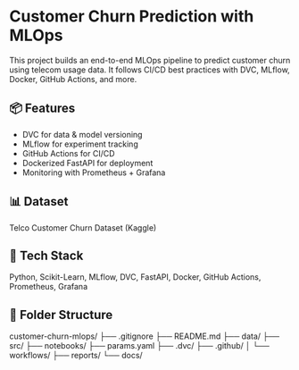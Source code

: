 # Customer Churn Prediction with MLOps

This project builds an end-to-end MLOps pipeline to predict customer churn using telecom usage data. It follows CI/CD best practices with DVC, MLflow, Docker, GitHub Actions, and more.

## 📦 Features
- DVC for data & model versioning
- MLflow for experiment tracking
- GitHub Actions for CI/CD
- Dockerized FastAPI for deployment
- Monitoring with Prometheus + Grafana

## 📊 Dataset
Telco Customer Churn Dataset (Kaggle)

## 🔧 Tech Stack
Python, Scikit-Learn, MLflow, DVC, FastAPI, Docker, GitHub Actions, Prometheus, Grafana

## 📁 Folder Structure
customer-churn-mlops/
├── .gitignore
├── README.md
├── data/
├── src/
├── notebooks/
├── params.yaml
├── .dvc/
├── .github/
│   └── workflows/
├── reports/
└── docs/
